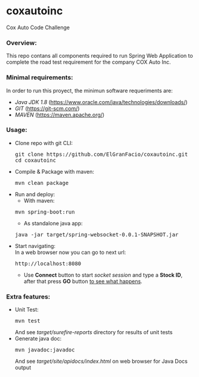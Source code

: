 # coxautoinc
Cox Auto Code Challenge

### Overview:
This repo contans all components required to run Spring Web Application to complete the road test requirement for the company COX Auto Inc.

### Minimal requirements:
In order to run this proyect, the minimun software requeriments are:
  - _Java JDK 1.8_ (https://www.oracle.com/java/technologies/downloads/)
  - _GIT_ (https://git-scm.com/)
  - _MAVEN_ (https://maven.apache.org/)

### Usage:
- Clone repo with git CLI:
  <pre>git clone https://github.com/ElGranFacio/coxautoinc.git
  cd coxautoinc</pre>
- Compile & Package with maven:
  <pre>mvn clean package</pre>
- Run and deploy:
  - With maven:
  <pre>mvn spring-boot:run</pre>
  - As standalone java app:
  <pre>java -jar target/spring-websocket-0.0.1-SNAPSHOT.jar</pre>
- Start navigating:</br>
  In a web browser now you can go to next url:
  <pre>http://localhost:8080</pre>
  - Use <strong>Connect</strong> button to start <i>socket session</i> and type a <strong>Stock ID</strong>, after that press <strong>GO</strong> button <u>to see what happens</u>.

### Extra features:
- Unit Test:
  <pre>mvn test</pre>
  And see <i>target/surefire-reports</i> directory for results of unit tests
- Generate java doc:
  <pre>mvn javadoc:javadoc</pre>
  And see <i>target/site/apidocs/index.html</i> on web browser for Java Docs output
